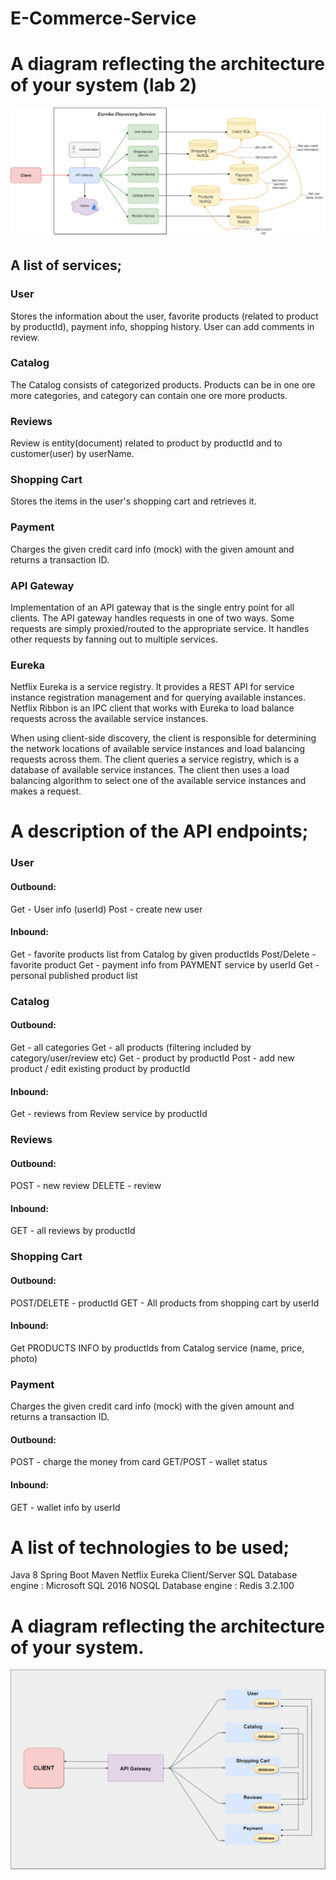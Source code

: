 # E-Commerce-Service

# A diagram reflecting the architecture of your system (lab 2)
![Alt Text](https://github.com/MargaretaGalaju/E-Commerce-Service/blob/main/docs/images/architectureDiagramLab2.png)

## A list of services;

### User

Stores the information about the user, favorite products (related to product by productId), payment info, shopping history.
User can add comments in review.

### Catalog

The Catalog consists of categorized products. Products can be in one ore more categories, and category can contain one ore more products.

### Reviews 

Review is entity(document) related to product by productId and to customer(user) by userName. 

### Shopping Cart

Stores the items in the user's shopping cart and retrieves it.

### Payment

Charges the given credit card info (mock) with the given amount and returns a transaction ID.

### API Gateway

Implementation of an API gateway that is the single entry point for all clients. The API gateway handles requests in one of two ways. Some requests are simply proxied/routed to the appropriate service. It handles other requests by fanning out to multiple services.

### Eureka 
Netflix Eureka is a service registry. It provides a REST API for service instance registration management and for querying available instances. Netflix Ribbon is an IPC client that works with Eureka to load balance requests across the available service instances.

When using client-side discovery, the client is responsible for determining the network locations of available service instances and load balancing requests across them. The client queries a service registry, which is a database of available service instances. The client then uses a load balancing algorithm to select one of the available service instances and makes a request.

# A description of the API endpoints;
	
### User

#### Outbound:
Get - User info (userId)
Post - create new user 

#### Inbound:
Get - favorite products list from Catalog by given productIds
Post/Delete - favorite product
Get - payment info from PAYMENT service by userId
Get - personal published product list

### Catalog

#### Outbound:
Get - all categories
Get - all products (filtering included by category/user/review etc)
Get - product by productId
Post - add new product / edit existing product by productId

#### Inbound:
Get - reviews from Review service by productId

### Reviews 

#### Outbound:
POST - new review
DELETE - review 
 
#### Inbound:
GET - all reviews by productId

### Shopping Cart

#### Outbound:
POST/DELETE - productId
GET - All products from shopping cart by userId

#### Inbound:
Get PRODUCTS INFO by productIds from Catalog service (name, price, photo)

### Payment

Charges the given credit card info (mock) with the given amount and returns a transaction ID.

#### Outbound:
POST - charge the money from card
GET/POST - wallet status

#### Inbound:
GET - wallet info by userId

# A list of technologies to be used;
Java 8
Spring Boot 
Maven
Netflix Eureka Client/Server
SQL Database engine : Microsoft SQL 2016
NOSQL Database engine : Redis 3.2.100

# A diagram reflecting the architecture of your system.

![Alt Text](https://github.com/MargaretaGalaju/E-Commerce-Service/blob/main/docs/images/architectureDiagram.png)